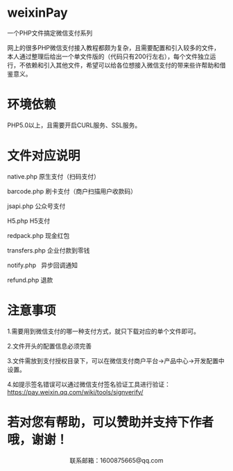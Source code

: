# weixinPay
一个PHP文件搞定微信支付系列

网上的很多PHP微信支付接入教程都颇为复杂，且需要配置和引入较多的文件，本人通过整理后给出一个单文件版的（代码只有200行左右），每个文件独立运行，不依赖和引入其他文件，希望可以给各位想接入微信支付的带来些许帮助和借鉴意义。



# 环境依赖

PHP5.0以上，且需要开启CURL服务、SSL服务。

# 文件对应说明

native.php	  原生支付（扫码支付）

barcode.php	  刷卡支付（商户扫描用户收款码）

jsapi.php	   公众号支付

H5.php	   H5支付

redpack.php   现金红包

transfers.php 企业付款到零钱

notify.php    异步回调通知

refund.php 退款

# 注意事项

1.需要用到微信支付的哪一种支付方式，就只下载对应的单个文件即可。

2.文件开头的配置信息必须完善

3.文件需放到支付授权目录下，可以在微信支付商户平台->产品中心->开发配置中设置。

4.如提示签名错误可以通过微信支付签名验证工具进行验证：https://pay.weixin.qq.com/wiki/tools/signverify/


# 若对您有帮助，可以赞助并支持下作者哦，谢谢！

<p align="center">
    <p align="center">联系邮箱：1600875665@qq.com</p>
</p>
